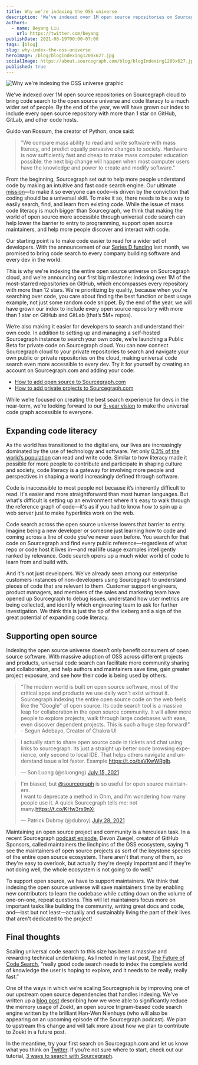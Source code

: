 ```yaml
---
title: Why we’re indexing the OSS universe
description: 'We’ve indexed over 1M open source repositories on Sourcegraph cloud to bring code search to the open source universe and code literacy to a much wider set of people.'
authors:
  - name: Beyang Liu
    url: https://twitter.com/beyang
publishDate: 2021-08-19T00:00-07:00
tags: [blog]
slug: why-index-the-oss-universe
heroImage: /blog/blogIndexing1200x627.jpg
socialImage: https://about.sourcegraph.com/blog/blogIndexing1200x627.jpg
published: true
---
```


![Why we're indexing the OSS universe graphic](/blog/blogIndexing1200x627.jpg)

We’ve indexed over 1M open source repositories on Sourcegraph cloud to bring code search to the open source universe and code literacy to a much wider set of people. By the end of the year, we will have grown our index to include every open source repository with more than 1 star on GitHub, GitLab, and other code hosts.

Guido van Rossum, the creator of Python, once said:

> "We compare mass ability to read and write software with mass literacy, and predict equally pervasive changes to society. Hardware is now sufficiently fast and cheap to make mass computer education possible: the next big change will happen when most computer users have the knowledge and power to create and modify software."

From the beginning, Sourcegraph set out to help more people understand code by making an intuitive and fast code search engine. Our ultimate [mission](https://handbook.sourcegraph.com/company/strategy#mission)—to make it so everyone can code—is driven by the conviction that coding should be a universal skill. To make it so, there needs to be a way to easily search, find, and learn from existing code. While the issue of mass code literacy is much bigger than Sourcegraph, we think that making the world of open source more accessible through universal code search can help lower the barrier to entry to programming, support open source maintainers, and help more people discover and interact with code.

Our starting point is to make code easier to read for a wider set of developers. With the announcement of our [Series D funding](https://about.sourcegraph.com/blog/announcing-sourcegraphs-series-d-round/) last month, we promised to bring code search to every company building software and every dev in the world.

This is why we're indexing the entire open source universe on Sourcegraph cloud, and we’re announcing our first big milestone: indexing over 1M of the most-starred repositories on GitHub, which encompasses every repository with more than 12 stars. We're prioritizing by quality, because when you're searching over code, you care about finding the best function or best usage example, not just some random code snippet. By the end of the year, we will have grown our index to include every open source repository with more than 1 star on GitHub and GitLab (that’s 5M+ repos).

We’re also making it easier for developers to search and understand their own code. In addition to setting up and managing a self-hosted Sourcegraph instance to search your own code, we’re launching a Public Beta for private code on Sourcegraph cloud. You can now connect Sourcegraph cloud to your private repositories to search and navigate your own public or private repositories on the cloud, making universal code search even more accessible to every dev. Try it for yourself by creating an account on Sourcegraph.com and adding your code:

- [How to add open source to Sourcegraph.com](https://learn.sourcegraph.com/how-to-add-open-source-software-projects-to-sourcegraph)
- [How to add private projects to Sourcegraph.com](https://learn.sourcegraph.com/how-to-add-private-code-repositories-to-sourcegraph)

While we’re focused on creating the best search experience for devs in the near-term, we’re looking forward to our [5-year vision](https://handbook.sourcegraph.com/company/strategy#5-year-vision) to make the universal code graph accessible to everyone.

## Expanding code literacy

As the world has transitioned to the digital era, our lives are increasingly dominated by the use of technology and software. Yet only [0.3% of the world’s population](https://www.future-processing.com/blog/how-many-developers-are-there-in-the-world-in-2019/#:~:text=Evans%20Data%20Corporation%20recently%20announced,currently%2026.9%20million%20developers%20worldwide) can read and write code. Similar to how literacy made it possible for more people to contribute and participate in shaping culture and society, code literacy is a gateway for involving more people and perspectives in shaping a world increasingly defined through software.

Code is inaccessible to most people not because it’s inherently difficult to read. It's easier and more straightforward than most human languages. But what's difficult is setting up an environment where it's easy to walk through the reference graph of code—it's as if you had to know how to spin up a web server just to make hyperlinks work on the web.

Code search across the open source universe lowers that barrier to entry. Imagine being a new developer or someone just learning how to code and coming across a line of code you’ve never seen before. You search for that code on Sourcegraph and find every public reference—regardless of what repo or code host it lives in—and real life usage examples intelligently ranked by relevance. Code search opens up a much wider world of code to learn from and build with.

And it's not just developers. We've already seen among our enterprise customers instances of non-developers using Sourcegraph to understand pieces of code that are relevant to them. Customer support engineers, product managers, and members of the sales and marketing team have opened up Sourcegraph to debug issues, understand how user metrics are being collected, and identify which engineering team to ask for further investigation. We think this is just the tip of the iceberg and a sign of the great potential of expanding code literacy.

## Supporting open source

Indexing the open source universe doesn’t only benefit consumers of open source software. With massive adoption of OSS across different projects and products, universal code search can facilitate more community sharing and collaboration, and help authors and maintainers save time, gain greater project exposure, and see how their code is being used by others.

> “The modern world is built on open source software, most of the critical apps and products we use daily won't exist without it. Sourcegraph indexing the entire open source code on the web feels like the "Google" of open source. Its code search tool is a massive leap for collaboration in the open source community. It will allow more people to explore projects, walk through large codebases with ease, even discover dependent projects. This is such a huge step forward!" - Segun Adebayo, Creator of Chakra UI

<div style={{position:'relative'}}>
	<blockquote className="twitter-tweet" style={{textAlign:'center'}} data-conversation="none" cards="hidden"><p lang="en" dir="ltr">I actually start to share open source code in tickets and chat using links to sourcegraph. Its just a straight up better code browsing experience, only second to local IDE. That helps others navigate and understand issue a lot faster. Example <a href="https://t.co/baVKwWRgIb">https://t.co/baVKwWRgIb</a>.</p>&mdash; Son Luong (@sluongng) <a href="https://twitter.com/sluongng/status/1415667615100325889?ref_src=twsrc%5Etfw">July 15, 2021</a></blockquote> <script async src="https://platform.twitter.com/widgets.js" charSet="utf-8"></script>
	<blockquote className="twitter-tweet"  style={{textAlign:'center'}} data-conversation="none" cards="hidden"><p lang="en" dir="ltr">I&#39;m biased, but <a href="https://twitter.com/sourcegraph?ref_src=twsrc%5Etfw">@sourcegraph</a> is so useful for open source maintainers.<br/>I want to deprecate a method in Ohm, and I&#39;m wondering how many people use it. A quick Sourcegraph tells me: not many.<a href="https://t.co/KHw3rx9nXi">https://t.co/KHw3rx9nXi</a></p>&mdash; Patrick Dubroy (@dubroy) <a href="https://twitter.com/dubroy/status/1420293649519230978?ref_src=twsrc%5Etfw">July 28, 2021</a></blockquote> <script async src="https://platform.twitter.com/widgets.js" charSet="utf-8"></script>
</div>

Maintaining an open source project and community is a herculean task. In a recent Sourcegraph [podcast episode](https://about.sourcegraph.com/podcast/devon-zuegel/), Devon Zuegel, creator of GitHub Sponsors, called maintainers the linchpins of the OSS ecosystem, saying “I see the maintainers of open source projects as sort of the keystone species of the entire open source ecosystem. There aren't that many of them, so they're easy to overlook, but actually they're deeply important and if they're not doing well, the whole ecosystem is not going to do well.”

To support open source, we have to support maintainers. We think that indexing the open source universe will save maintainers time by enabling new contributors to learn the codebase while cutting down on the volume of one-on-one, repeat questions. This will let maintainers focus more on important tasks like building the community, writing great docs and code, and—last but not least—actually and sustainably living the part of their lives that aren't dedicated to the project!

## Final thoughts

Scaling universal code search to this size has been a massive and rewarding technical undertaking. As I noted in my last post, [The Future of Code Search](https://about.sourcegraph.com/blog/the-future-of-code-search/), “really good code search needs to index the complete world of knowledge the user is hoping to explore, and it needs to be really, really fast.”

One of the ways in which we’re scaling Sourcegraph is by improving one of our upstream open source dependencies that handles indexing. We've written up a [blog post](https://about.sourcegraph.com/blog/zoekt-memory-optimizations-for-sourcegraph-cloud/) describing how we were able to significantly reduce the memory usage of Zoekt, an open source trigram-based code search engine written by the brilliant Han-Wen Nienhuys (who will also be appearing on an upcoming episode of the Sourcegraph podcast). We plan to upstream this change and will talk more about how we plan to contribute to Zoekt in a future post.

In the meantime, try your first search on Sourcegraph.com and let us know what you think on [Twitter](https://twitter.com/sourcegraph). If you’re not sure where to start, check out our tutorial, [3 ways to search with Sourcegraph](https://learn.sourcegraph.com/three-ways-to-search-video).
